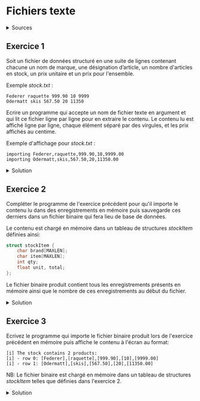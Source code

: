 # Fichiers texte
<details>
<summary>Sources</summary>
https://enit.rnu.tn/fr/Minds/informatique/TD5%20avec%20corrig%C3%A9.pdf
</details>

## Exercice 1
Soit un fichier de données structuré en une suite de lignes contenant chacune un nom de marque, une désignation d’article, un nombre d'articles en stock, un prix unitaire et un prix pour l'ensemble. 

Exemple _stock.txt_ :
~~~
Federer raquette 999.90 10 9999
Odermatt skis 567.50 20 11350
~~~

Ecrire un programme qui accepte un nom de fichier texte en argument et qui lit ce fichier ligne par ligne pour en extraire le contenu. Le contenu lu est affiché ligne par ligne, chaque élément séparé par des virgules, et les prix affichés au centime.

Exemple d'affichage pour _stock.txt_ :
~~~
importing Federer,raquette,999.90,10,9999.00
importing Odermatt,skis,567.50,20,11350.00
~~~

<details>
<summary>Solution</summary>

~~~cpp
#include <stdio.h>

#define MAXLEN 256

int main(int argc, char **argv) {

    if (argc != 2) {
        printf("Usage: %s file\n", argv[0]);
        return 1;
    }

    FILE *fin = fopen(argv[1], "r");
    if (!fin) {
        printf("[e] could not open %s\n", argv[1]);
        return 1;
    }

    // start reading

    char brand[MAXLEN]; char item[MAXLEN];
    float unit, total;
    int qty;

    while (fscanf(fin, "%s %s %f %d %f", brand, item, &unit, &qty, &total) != EOF)
        printf("reading %s,%s,%.2f,%d,%.2f\n", brand, item, unit, qty, total);

    fclose(fin);
    return 0;
}
~~~
</details>


## Exercice 2
Compléter le programme de l'exercice précédent pour qu'il importe le contenu lu dans des enregistrements en mémoire puis sauvegarde ces derniers dans un fichier binaire qui fera lieu de base de données.

Le contenu est chargé en mémoire dans un tableau de structures _stockItem_ définies ainsi:

~~~cpp
struct stockItem {
    char brand[MAXLEN];
    char item[MAXLEN];
    int qty;
    float unit, total;
};
~~~

Le fichier binaire produit contient tous les enregistrements présents en mémoire ainsi que le nombre de ces enregistrements au début du fichier.

<details>
<summary>Solution</summary>

~~~cpp
#include <stdio.h>

#define MAXLEN 256
#define MAXSTOCK 80

struct stockItem {
    char brand[MAXLEN];
    char item[MAXLEN];
    int qty;
    float unit, total;
};

int main(int argc, char **argv) {

    if (argc != 3) {
        printf("Usage: %s importfile dbfile\n", argv[0]);
        return 1;
    }

    FILE *fin = fopen(argv[1], "r");
    if (!fin) {
        printf("[e] could not open %s\n", argv[1]);
        return 1;
    }

    // start importing

    struct stockItem stock[MAXSTOCK] = { 0 };
    int i = 0;
    while (fscanf(fin, "%s %s %f %d %f", stock[i].brand, stock[i].item, &(stock[i].unit), &(stock[i].qty), &(stock[i].total)) != EOF) {
        printf("importing %s,%s,%.2f,%d,%.2f\n", stock[i].brand, stock[i].item, stock[i].unit, stock[i].qty, stock[i].total);
        i++;
    }

    fclose(fin);

    // create/overwrite DB file
	
    FILE *fout = fopen(argv[2], "wb");
    if (!fout) {
        printf("[e] could not open %s\n", argv[2]);
        return 1;
    }

    // DB size as header
	
    if (fwrite(&i, sizeof i, 1, fout) != 1) {
        printf("[e] could not write size of stock to %s\n", argv[2]);
        return 1;
    }
    
	// DB rows
	
	if (fwrite(stock, sizeof stock[0], i, fout) != i) {
        printf("[e] could not write stock to %s\n", argv[2]);
        return 1;
    }

    fclose(fout);
    return 0;
}

~~~

</details>


## Exercice 3
Ecrivez le programme qui importe le fichier binaire produit lors de l'exercice précédent en mémoire puis affiche le contenu à l'écran au format:

~~~
[i] The stock contains 2 products:
[i] - row 0: [Federer],[raquette],[999.90],[10],[9999.00]
[i] - row 1: [Odermatt],[skis],[567.50],[20],[11350.00]
~~~

NB: Le fichier binaire est chargé en mémoire dans un tableau de structures _stockItem_ telles que définies dans l'exercice 2.

<details>
<summary>Solution</summary>

~~~cpp
#include <stdio.h>

#define MAXLEN 256
#define MAXSTOCK 80

struct stockItem {
    char brand[MAXLEN];
    char item[MAXLEN];
    int qty;
    float unit, total;
};

int main(int argc, char **argv) {

    if (argc != 2) {
        printf("Usage: %s dbfile\n", argv[0]);
        return 1;
    }

    FILE *fin = fopen(argv[1], "rb");
    if (!fin) {
        printf("[e] could not open %s\n", argv[1]);
        return 1;
    }

    // load DB into memory

    struct stockItem stock[MAXSTOCK] = { 0 };
    int n = 0;

    // get DB size (number of rows)

    if (fread(&n, sizeof n, 1, fin) != 1) {
        printf("[e] error trying to read db size\n");
        return 1;
    }

    // get DB rows

    if (fread(stock, sizeof stock[0], n, fin) != n) {
        printf("[e] error trying to read %d db contents\n", n);
        return 1;
    }

    // display DB contents

    printf("[i] The stock contains %d products:\n", n);
    for (int i = 0; i < n; i++) {
        printf("[i] - row %d: ", i);
        printf("[%s],[%s],", stock[i].brand, stock[i].item);
        printf("[%.2f],[%d],[%.2f]\n", stock[i].unit, stock[i].qty, stock[i].total);
    }

    fclose(fin);
    return 0;
}
~~~

</details>
